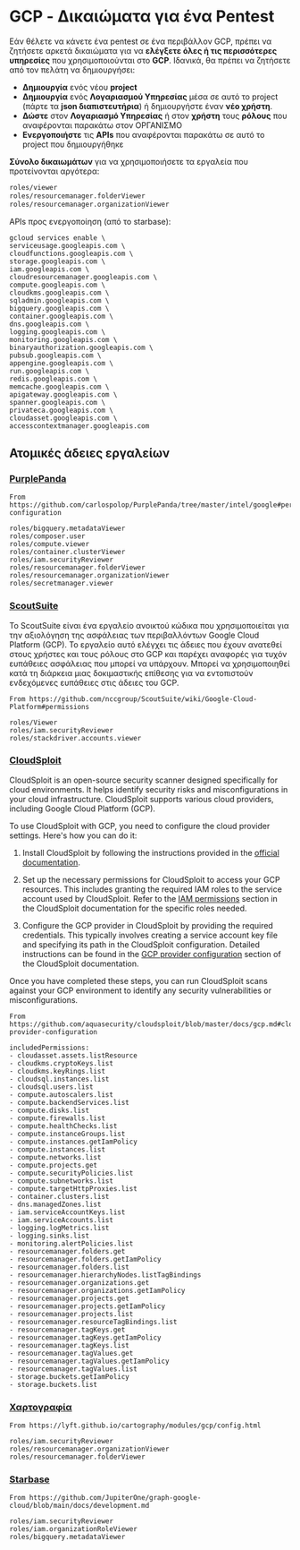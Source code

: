# GCP - Δικαιώματα για ένα Pentest

Εάν θέλετε να κάνετε ένα pentest σε ένα περιβάλλον GCP, πρέπει να ζητήσετε αρκετά δικαιώματα για να **ελέγξετε όλες ή τις περισσότερες υπηρεσίες** που χρησιμοποιούνται στο **GCP**. Ιδανικά, θα πρέπει να ζητήσετε από τον πελάτη να δημιουργήσει:

* **Δημιουργία** ενός νέου **project**
* **Δημιουργία** ενός **Λογαριασμού Υπηρεσίας** μέσα σε αυτό το project (πάρτε τα **json διαπιστευτήρια**) ή δημιουργήστε έναν **νέο χρήστη**.
* **Δώστε** στον **Λογαριασμό Υπηρεσίας** ή στον **χρήστη** τους **ρόλους** που αναφέρονται παρακάτω στον ΟΡΓΑΝΙΣΜΟ
* **Ενεργοποιήστε** τις **APIs** που αναφέρονται παρακάτω σε αυτό το project που δημιουργήθηκε

**Σύνολο δικαιωμάτων** για να χρησιμοποιήσετε τα εργαλεία που προτείνονται αργότερα:
```bash
roles/viewer
roles/resourcemanager.folderViewer
roles/resourcemanager.organizationViewer
```
APIs προς ενεργοποίηση (από το starbase):
```
gcloud services enable \
serviceusage.googleapis.com \
cloudfunctions.googleapis.com \
storage.googleapis.com \
iam.googleapis.com \
cloudresourcemanager.googleapis.com \
compute.googleapis.com \
cloudkms.googleapis.com \
sqladmin.googleapis.com \
bigquery.googleapis.com \
container.googleapis.com \
dns.googleapis.com \
logging.googleapis.com \
monitoring.googleapis.com \
binaryauthorization.googleapis.com \
pubsub.googleapis.com \
appengine.googleapis.com \
run.googleapis.com \
redis.googleapis.com \
memcache.googleapis.com \
apigateway.googleapis.com \
spanner.googleapis.com \
privateca.googleapis.com \
cloudasset.googleapis.com \
accesscontextmanager.googleapis.com
```
## Ατομικές άδειες εργαλείων

### [PurplePanda](https://github.com/carlospolop/PurplePanda/tree/master/intel/google)
```
From https://github.com/carlospolop/PurplePanda/tree/master/intel/google#permissions-configuration

roles/bigquery.metadataViewer
roles/composer.user
roles/compute.viewer
roles/container.clusterViewer
roles/iam.securityReviewer
roles/resourcemanager.folderViewer
roles/resourcemanager.organizationViewer
roles/secretmanager.viewer
```
### [ScoutSuite](https://github.com/nccgroup/ScoutSuite/wiki/Google-Cloud-Platform#permissions)

Το ScoutSuite είναι ένα εργαλείο ανοικτού κώδικα που χρησιμοποιείται για την αξιολόγηση της ασφάλειας των περιβαλλόντων Google Cloud Platform (GCP). Το εργαλείο αυτό ελέγχει τις άδειες που έχουν ανατεθεί στους χρήστες και τους ρόλους στο GCP και παρέχει αναφορές για τυχόν ευπάθειες ασφάλειας που μπορεί να υπάρχουν. Μπορεί να χρησιμοποιηθεί κατά τη διάρκεια μιας δοκιμαστικής επίθεσης για να εντοπιστούν ενδεχόμενες ευπάθειες στις άδειες του GCP.
```
From https://github.com/nccgroup/ScoutSuite/wiki/Google-Cloud-Platform#permissions

roles/Viewer
roles/iam.securityReviewer
roles/stackdriver.accounts.viewer
```
### [CloudSploit](https://github.com/aquasecurity/cloudsploit/blob/master/docs/gcp.md#cloud-provider-configuration)

CloudSploit is an open-source security scanner designed specifically for cloud environments. It helps identify security risks and misconfigurations in your cloud infrastructure. CloudSploit supports various cloud providers, including Google Cloud Platform (GCP).

To use CloudSploit with GCP, you need to configure the cloud provider settings. Here's how you can do it:

1. Install CloudSploit by following the instructions provided in the [official documentation](https://github.com/aquasecurity/cloudsploit/blob/master/docs/gcp.md#installation).

2. Set up the necessary permissions for CloudSploit to access your GCP resources. This includes granting the required IAM roles to the service account used by CloudSploit. Refer to the [IAM permissions](https://github.com/aquasecurity/cloudsploit/blob/master/docs/gcp.md#iam-permissions) section in the CloudSploit documentation for the specific roles needed.

3. Configure the GCP provider in CloudSploit by providing the required credentials. This typically involves creating a service account key file and specifying its path in the CloudSploit configuration. Detailed instructions can be found in the [GCP provider configuration](https://github.com/aquasecurity/cloudsploit/blob/master/docs/gcp.md#cloud-provider-configuration) section of the CloudSploit documentation.

Once you have completed these steps, you can run CloudSploit scans against your GCP environment to identify any security vulnerabilities or misconfigurations.
```
From https://github.com/aquasecurity/cloudsploit/blob/master/docs/gcp.md#cloud-provider-configuration

includedPermissions:
- cloudasset.assets.listResource
- cloudkms.cryptoKeys.list
- cloudkms.keyRings.list
- cloudsql.instances.list
- cloudsql.users.list
- compute.autoscalers.list
- compute.backendServices.list
- compute.disks.list
- compute.firewalls.list
- compute.healthChecks.list
- compute.instanceGroups.list
- compute.instances.getIamPolicy
- compute.instances.list
- compute.networks.list
- compute.projects.get
- compute.securityPolicies.list
- compute.subnetworks.list
- compute.targetHttpProxies.list
- container.clusters.list
- dns.managedZones.list
- iam.serviceAccountKeys.list
- iam.serviceAccounts.list
- logging.logMetrics.list
- logging.sinks.list
- monitoring.alertPolicies.list
- resourcemanager.folders.get
- resourcemanager.folders.getIamPolicy
- resourcemanager.folders.list
- resourcemanager.hierarchyNodes.listTagBindings
- resourcemanager.organizations.get
- resourcemanager.organizations.getIamPolicy
- resourcemanager.projects.get
- resourcemanager.projects.getIamPolicy
- resourcemanager.projects.list
- resourcemanager.resourceTagBindings.list
- resourcemanager.tagKeys.get
- resourcemanager.tagKeys.getIamPolicy
- resourcemanager.tagKeys.list
- resourcemanager.tagValues.get
- resourcemanager.tagValues.getIamPolicy
- resourcemanager.tagValues.list
- storage.buckets.getIamPolicy
- storage.buckets.list
```
### [Χαρτογραφία](https://lyft.github.io/cartography/modules/gcp/config.html)
```
From https://lyft.github.io/cartography/modules/gcp/config.html

roles/iam.securityReviewer
roles/resourcemanager.organizationViewer
roles/resourcemanager.folderViewer
```
### [Starbase](https://github.com/JupiterOne/graph-google-cloud/blob/main/docs/development.md)
```
From https://github.com/JupiterOne/graph-google-cloud/blob/main/docs/development.md

roles/iam.securityReviewer
roles/iam.organizationRoleViewer
roles/bigquery.metadataViewer
```


